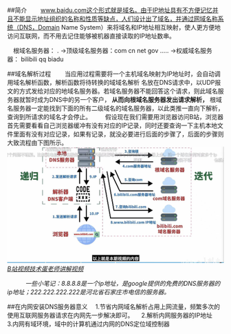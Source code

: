 ##简介
&emsp;&emsp;www.baidu.com这个形式就是域名。由于IP地址具有不方便记忆并且不能显示地址组织的名称和性质等缺点，人们设计出了域名，并通过网域名称系统（DNS，Domain Name System）来将域名和IP地址相互映射，使人更方便地访问互联网，而不用去记住能够被机器直接读取的IP地址数串。

&emsp;根域名服务器： .
->顶级域名服务器：com  cn  net  gov  .....
->权威域名服务器：  bilibili   qq   biadu

##域名解析过程
&emsp;&emsp;当应用过程需要将一个主机域名映射为IP地址时，会自动调用域名解析函数，解析函数将待转换的域域名解析 名放在DNS请求中，以UDP报文的方式发给对应的地域名服务器。若域名服务器不能回答这个请求，则此域名服务器就暂时成为DNS中的另一个客户， **从而向根域名服务器发出请求解析，** 根域名服务器一定能找到下面的所有二级域名的域名服务器，以此类推一直向下解析，查询到所请求的域名才会停止。
&emsp;&emsp;假设现在我们需要用浏览器访问B站，浏览器首先需要看看自己浏览器缓冲有没有对应的IP记录，同时还要查询一下主机本地文件里面有没有对应记录，如果有记录，就没必要进行后面的步骤了，后面的步骤则大致流程由下图所示。
![](./img/2022-06-19-14-33-47.png)
*[B站视频技术蛋老师讲解视频](https://www.bilibili.com/video/BV1uL4y1B7aE?spm_id_from=333.337.search-card.all.click)*

*&emsp;&emsp;&emsp;一些小笔记：8.8.8.8是一个ip地址，是google提供的免费的DNS服务器的ip地址；222.222.222.222是河北省石家庄市电信的服务器。*

##在内网安装DNS服务器意义
&emsp;1.节省内网域名解析占用上网流量，频繁多次的使用互联网服务器请求在内网先一步解决即可。
&emsp;2.解析内网服务器的IP地址
&emsp;3.内网有域环境，域中的计算机通过内网的DNS定位域控制器